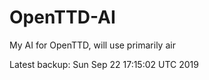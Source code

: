 # OpenTTD-AI
My AI for OpenTTD, will use primarily air

Latest backup: Sun Sep 22 17:15:02 UTC 2019
